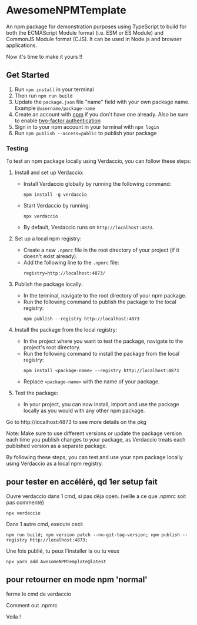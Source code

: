 # AwesomeNPMTemplate

An npm package for demonstration purposes using TypeScript to build for both the ECMAScript Module format (i.e. ESM or ES Module) and CommonJS Module format (CJS). It can be used in Node.js and browser applications.

Now it's time to make it yours !!

## Get Started

1. Run `npm install` in your terminal
1. Then run `npm run build`
1. Update the `package.json` file "name" field with your own package name. Example `@username/package-name`
1. Create an account with [npm](https://www.npmjs.com/signup) if you don't have one already. Also be sure to enable [two-factor authentication](https://docs.npmjs.com/configuring-two-factor-authentication)
1. Sign in to your npm account in your terminal with `npm login`
1. Run `npm publish --access=public` to publish your package

### Testing

To test an npm package locally using Verdaccio, you can follow these steps:

1. Install and set up Verdaccio:

   - Install Verdaccio globally by running the following command:
     ```
     npm install -g verdaccio
     ```
   - Start Verdaccio by running:
     ```
     npx verdaccio
     ```
   - By default, Verdaccio runs on `http://localhost:4873`.

2. Set up a local npm registry:

   - Create a new `.npmrc` file in the root directory of your project (if it doesn't exist already).
   - Add the following line to the `.npmrc` file:
     ```
     registry=http://localhost:4873/
     ```

3. Publish the package locally:

   - In the terminal, navigate to the root directory of your npm package.
   - Run the following command to publish the package to the local registry:
     ```
     npm publish --registry http://localhost:4873
     ```

4. Install the package from the local registry:

   - In the project where you want to test the package, navigate to the project's root directory.
   - Run the following command to install the package from the local registry:
     ```
     npm install <package-name> --registry http://localhost:4873
     ```
   - Replace `<package-name>` with the name of your package.

5. Test the package:
   - In your project, you can now install, import and use the package locally as you would with any other npm package.

Go to http://localhost:4873 to see more details on the pkg

Note: Make sure to use different versions or update the package version each time you publish changes to your package, as Verdaccio treats each published version as a separate package.

By following these steps, you can test and use your npm package locally using Verdaccio as a local npm registry.

## pour tester en accéléré, qd 1er setup fait

Ouvre verdaccio dans 1 cmd, si pas déja open.
(veille a ce que .npmrc soit pas commenté)

```
npx verdaccio
```

Dans 1 autre cmd, execute ceci:

```
npm run build; npm version patch --no-git-tag-version; npm publish --registry http://localhost:4873;
```

Une fois publié, tu peux l'installer la ou tu veux

```
npx yarn add AwesomeNPMTemplate@latest
```

## pour retourner en mode npm 'normal'

ferme le cmd de verdaccio

Comment out .npmrc

Voila !
